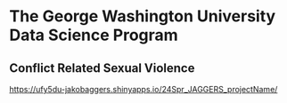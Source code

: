 # The George Washington University Data Science Program

## Conflict Related Sexual Violence

https://ufy5du-jakobaggers.shinyapps.io/24Spr_JAGGERS_projectName/
